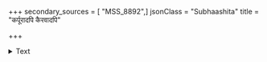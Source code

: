 +++
secondary_sources = [ "MSS_8892",]
jsonClass = "Subhaashita"
title = "कर्पूरादपि कैरवादपि"

+++

<details><summary>Text</summary>

कर्पूरादपि कैरवादपि दलत्कुन्दादपि स्वर्णदी- कल्लोलादपि केतकादपि ललत्कान्तादृगन्तादपि।  
दूरोन्मुक्तकलङ्कशंकरशिरःशीतांशुखण्डादपि श्वेताभिस् तव कीर्तिभिर्धवलिता सप्तार्णवा मेदिनी॥
</details>
